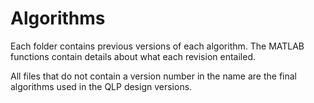 # Algorithms
Each folder contains previous versions of each algorithm. The MATLAB functions contain details about what each revision entailed.

All files that do not contain a version number in the name are the final algorithms used in the QLP design versions.
